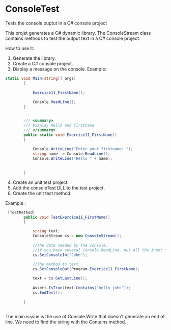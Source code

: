 # ConsoleTest
Tests the console ouptut in a C# console project 

This projet generates a C# dynamic library. 
The ConsoleStream class contains methods to test the output text in a C# console project.

How to use it:
1) Generate the library.
2) Create a C# console project.
3) Display a message on the console.
Example:
```c#
static void Main(string[] args)
        {
         
            Exercice11_FirstName();
          
            Console.ReadLine();
        }


        /// <summary>
        /// Display Hello and firstname
        /// </summary>
        public static void Exercice11_FirstName()
        {
            
            Console.WriteLine("Enter your firstname: ");
            string name  = Console.ReadLine();
            Console.WriteLine("Hello " + name);
           

        }
```
4) Create an unit test project.
5) Add the consoleTest DLL to the test project.
6) Create the unit test method. 

Example : 
```c#
 [TestMethod]
        public void TestExercice11_FirstName()
        {

            string text;
            ConsoleStream cs = new ConsoleStream();
            
            //The data needed by the console.
            //if you have several Console.ReadLine, put all the input strings separated by a comma.
            cs.SetConsoleIn("John");
            
            //The method to test
            cs.SetConsoleOut(Program.Exercice11_FirstName);

            text = cs.GetLastLine();
            
            Assert.IsTrue(text.Contains("hello john"));
            cs.EndTest();
           
        }
        
 ```       

The main isssue is the use of Console.Write that doesn't generate an end of line. 
We need to find the string with the Contains method.


